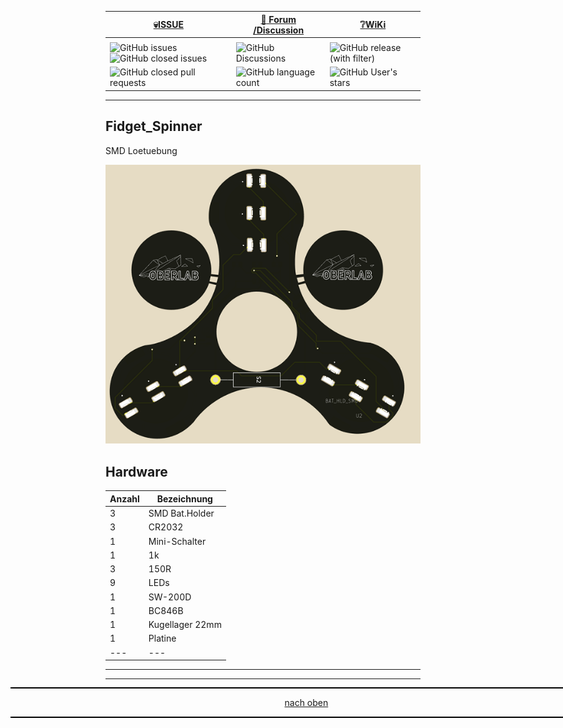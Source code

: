 <a name="oben"></a>


<div align="center">

  |[:skull:ISSUE](https://github.com/frankyhub/Fidget_Spinner/issues?q=is%3Aissue)|[:speech_balloon: Forum /Discussion](https://github.com/frankyhub/Fidget_Spinne/discussions?discussions_q=)|[:grey_question:WiKi](https://github.com/frankyhub/Fidget_Spinner/wiki)|
|--|--|--|
| | | |
|![GitHub issues](https://img.shields.io/github/issues/frankyhub/Fidget_Spinner)![GitHub closed issues](https://img.shields.io/github/issues-closed/frankyhub/Fidget_Spinner)|![GitHub Discussions](https://img.shields.io/github/discussions/frankyhub/Fidget_Spinner)|![GitHub release (with filter)](https://img.shields.io/github/v/release/frankyhub/Fidget_Spinner)|
|![GitHub closed pull requests](https://img.shields.io/github/issues-pr-closed/finaldie/skull.svg)[](https://github.com/frankyhub/Fidget_Spinner/pulls)|![GitHub language count](https://img.shields.io/github/languages/count/finaldie/skull.svg)[](https://github.com/frankyhub/Fidget_Spinner/) | ![GitHub User's stars](https://img.shields.io/github/stars/frankyhub)|
</div>


---


## Fidget_Spinner
SMD Loetuebung

![Bild](pic/FidgetSpinner_F2.png)


## Hardware

| Anzahl | Bezeichnung | 
| -------- | -------- | 
| 3  | SMD Bat.Holder   |
| 3  |  CR2032  |
| 1  |  Mini-Schalter  |
|  1 |  1k  |
|  3 |  150R  |
| 9  |  LEDs  |
| 1  |  SW-200D  |
| 1  | BC846B   |
|  1 | Kugellager 22mm   | 
|  1 |  Platine  | 
| ---  |  ---  | 

---

<div style="position:absolute; left:2cm; ">   
<ol class="breadcrumb" style="border-top: 2px solid black;border-bottom:2px solid black; height: 45px; width: 900px;"> <p align="center"><a href="#oben">nach oben</a></p></ol>
</div>  

---

